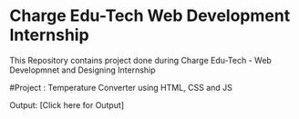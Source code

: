 # Charge Edu-Tech Web Development Internship 

This Repository contains project done during Charge Edu-Tech - Web Developmnet and Designing Internship

#Project :
Temperature Converter using HTML, CSS and JS

Output:
[Click here for Output]
